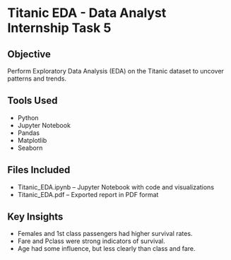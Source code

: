 # Titanic EDA - Data Analyst Internship Task 5

## Objective
Perform Exploratory Data Analysis (EDA) on the Titanic dataset to uncover patterns and trends.

## Tools Used
- Python
- Jupyter Notebook
- Pandas
- Matplotlib
- Seaborn

## Files Included
- Titanic_EDA.ipynb – Jupyter Notebook with code and visualizations
- Titanic_EDA.pdf – Exported report in PDF format

## Key Insights
- Females and 1st class passengers had higher survival rates.
- Fare and Pclass were strong indicators of survival.
- Age had some influence, but less clearly than class and fare.
